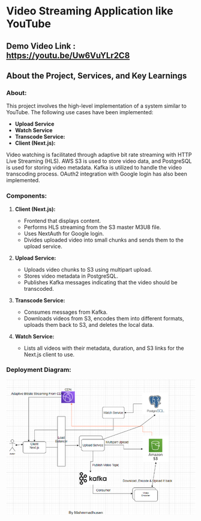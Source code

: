 # Video Streaming Application like YouTube
## Demo Video Link : https://youtu.be/Uw6VuYLr2C8
## About the Project, Services, and Key Learnings

### About:
This project involves the high-level implementation of a system similar to YouTube. The following use cases have been implemented:
- **Upload Service**
- **Watch Service**
- **Transcode Service:**
- **Client (Next.js):**

Video watching is facilitated through adaptive bit rate streaming with HTTP Live Streaming (HLS). AWS S3 is used to store video data, and PostgreSQL is used for storing video metadata. Kafka is utilized to handle the video transcoding process. OAuth2 integration with Google login has also been implemented.

### Components:

1. **Client (Next.js):**
   - Frontend that displays content.
   - Performs HLS streaming from the S3 master M3U8 file.
   - Uses NextAuth for Google login.
   - Divides uploaded video into small chunks and sends them to the upload service.

2. **Upload Service:**
   - Uploads video chunks to S3 using multipart upload.
   - Stores video metadata in PostgreSQL.
   - Publishes Kafka messages indicating that the video should be transcoded.

3. **Transcode Service:**
   - Consumes messages from Kafka.
   - Downloads videos from S3, encodes them into different formats, uploads them back to S3, and deletes the local data.

4. **Watch Service:**
   - Lists all videos with their metadata, duration, and S3 links for the Next.js client to use.

###  Deployment Diagram:

![alt text](image.png)


